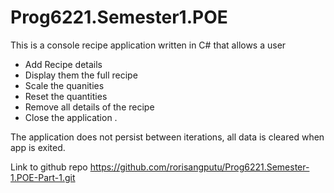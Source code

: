 # Prog6221.Semester1.POE



This is a console recipe application written in C# that allows a user

  - Add Recipe details
  - Display them the full recipe 
  - Scale the quanities 
  - Reset the quantities 
  - Remove all details of the recipe 
  - Close the application . 
 
The application does not persist between iterations, all data is cleared when app is exited. 

Link to github repo https://github.com/rorisangputu/Prog6221.Semester-1.POE-Part-1.git


